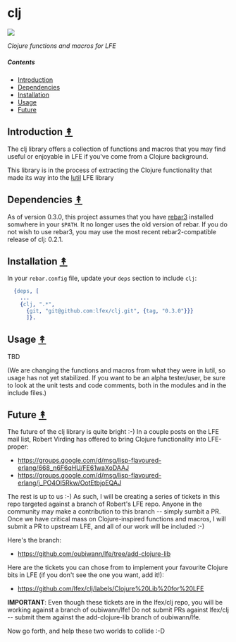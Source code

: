 # clj

[![][kla-logo]][kla-logo-large]

[kla-logo]: priv/images/clojure.png
[kla-logo-large]: priv/images/clojure.png

*Clojure functions and macros for LFE*

##### Contents

* [Introduction](#introduction-)
* [Dependencies](#dependencies-)
* [Installation](#installation-)
* [Usage](#usage-)
* [Future](#future-)


## Introduction [&#x219F;](#contents)

The clj library offers a collection of functions and macros that you may find useful
or enjoyable in LFE if you've come from a Clojure background.

This library is in the process of extracting the Clojure functionality that made its
way into the [lutil](https://github.com/lfex/lutil#contents) LFE library


## Dependencies [&#x219F;](#contents)

As of version 0.3.0, this project assumes that you have
[rebar3](https://github.com/rebar/rebar3) installed somwhere in your ``$PATH``.
It no longer uses the old version of rebar. If you do not wish to use rebar3,
you may use the most recent rebar2-compatible release of clj: 0.2.1.


## Installation [&#x219F;](#contents)

In your ``rebar.config`` file, update your ``deps`` section to include
``clj``:

```erlang
  {deps, [
    ...
    {clj, ".*",
      {git, "git@github.com:lfex/clj.git", {tag, "0.3.0"}}}
      ]}.
```


## Usage [&#x219F;](#contents)

TBD

(We are changing the functions and macros from what they were in lutil, so usage has
not yet stabilized. If you want to be an alpha tester/user, be sure to look at the
unit tests and code comments, both in the modules and in the include files.)

## Future [&#x219F;](#contents)

The future of the clj library is quite bright :-) In a couple posts on the LFE mail list, Robert Virding has offered to bring Clojure functionality into LFE-proper:
 * https://groups.google.com/d/msg/lisp-flavoured-erlang/668_n6F6qHU/FE61waXoDAAJ
 * https://groups.google.com/d/msg/lisp-flavoured-erlang/j_PO4Ol5Rkw/OotEtbjoEQAJ

The rest is up to us :-) As such, I will be creating a series of tickets in this repo targeted against a branch of Robert's LFE repo. Anyone in the community may make a contribution to this branch -- simply sumbit a PR. Once we have critical mass on Clojure-inspired functions and macros, I will submit a PR to upstream LFE, and all of our work will be included :-)

Here's the branch:
 * https://github.com/oubiwann/lfe/tree/add-clojure-lib

Here are the tickets you can chose from to implement your favourite Clojure bits in LFE (if you don't see the one you want, add it!):
 * https://github.com/lfex/clj/labels/Clojure%20Lib%20for%20LFE

**IMPORTANT**: Even though these tickets are in the lfex/clj repo, you will be working against a branch of oubiwann/lfe! Do not submit PRs against lfex/clj -- submit them against the add-clojure-lib branch of oubiwann/lfe.

Now go forth, and help these two worlds to collide :-D
